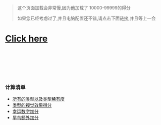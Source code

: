 



> 这个页面加载会非常慢,因为他加载了 10000-99999的得分
>
> 如果您已经考虑过了,并且电脑配置还不错,请点击下面链接,并且等上一会



# [Click here](/zh-cn/score.md)

<br/><br/><br/><br/><br/>



### 计算清单

- [所有的类型以及类型稀有度](/zh-cn/types)
- [类型的视觉效果得分](/zh-cn//Visual)
- [幸运数字加分](/zh-cn/lucky)
- [早鸟额外加分](/zh-cn/early)

